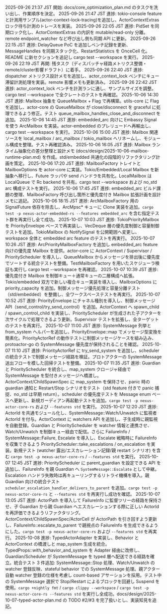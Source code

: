 2025-09-26 21:37 JST 開始: docs/core_optimization_plan.md のタスクを洗い出し、作業順序を決定。
2025-09-26 21:47 JST 進捗: tokio-console feature と計測用サンプル(actor-context-lock-tracing)を追加し、ActorContextExtras ロック待ち計測のトレースを実装。
2025-09-26 22:05 JST 進捗: PidSet を同期ロック化し、ActorContextExtras の内訳を mutable/read-only 分離。remote endpoint_watcher など呼び出し側も同期 API に更新。
2025-09-26 22:15 JST 進捗: DelayQueue PoC を追加しベンチ記録を更新、MessageHandles を同期スタック化、RestartStatistics を OnceCell 化。README に新セクションを追記し cargo test --workspace を実行。
2025-09-26 22:19 JST 再開: 残タスク（ディスパッチャ経路メトリクス整備・remote/cluster影響ドラフト）に着手。
2025-09-26 22:40 JST 進捗: dispatcher メトリクス設計メモを追加し、actor_context_lock ベンチにキュー滞留計測処理を実装。remote 影響メモも更新済み。
2025-09-26 22:42 JST 進捗: actor_context_lock ベンチを計測ランに通し、サンプルサイズを調整。cargo test --workspace で全クレートのテストを再確認。
2025-10-06 14:30 JST 進捗: Mailbox 抽象を QueueMailbox + Flag で再構築。utils-core に Flag を追加し、actor-core の QueueMailbox が close/disconnect を graceful に処理できるよう修正。テスト queue_mailbox_handles_close_and_disconnect を追加。
2025-10-06 14:45 JST 進捗: embedded_arc 向けに Embassy Signal を使う ArcMailbox を実装。actor-embedded のプレリュードへ再輸出し、cargo test --workspace を実行。
2025-10-06 15:00 JST 進捗: Mailbox 関連ソースを local_mailbox / arc_mailbox / tokio_mailbox へリネームし、モジュール構成を整理。テスト再確認済み。
2025-10-06 16:05 JST 進捗: Mailbox ランタイム抽象化の差分整理と設計メモ (docs/design/2025-10-06-mailbox-runtime-plan.md) を作成。std/embedded 共通化の段階的リファクタリング計画を策定。
2025-10-06 17:20 JST 進捗: MailboxFactory トレイトと MailboxOptions を actor-core に実装。Tokio/Embedded/Local Mailbox を新抽象へ移行し、Future ラッパや send ハンドラを共有化。LocalMailbox は LocalQueue で Rc backend を共有。cargo test --workspace および no_std arc 構成テストを実行。
2025-10-06 17:45 JST 進捗: embedded_arc ビルド課題の整理、MailboxFactory 呼び出し箇所と優先度付き Mailbox 拡張計画を設計メモに追記。
2025-10-06 18:15 JST 進捗: ArcMailboxFactory 用の SignalFuture 依存を除去し、ArcMpsc* キューに Clone 実装を追加。`cargo test -p nexus-actor-embedded-rs --features embedded_arc` を含む指定テスト群を再実行し全て成功。
2025-10-07 10:03 JST 進捗: TokioPriorityMailbox を PriorityEnvelope ベースで再実装し、VecDeque 層の優先度制御と容量制御テストを追加。TokioMailbox の NotifySignal を公開範囲へ変更し、workspace 全体と embedded arc feature のテストを再実行。
2025-10-07 10:26 JST 進捗: ArcPriorityMailboxFactory を追加し embedded_arc feature 向けの優先度 Mailbox を提供。actor-core に ActorContext / Supervisor / PriorityScheduler を導入し、QueueMailbox からメッセージを排出後に優先度でソートする統合テストを整備。TestMailboxFactory を用いたスケジューラ検証も実行し cargo test --workspace を再確認。
2025-10-07 10:39 JST 進捗: 優先度付き Mailbox を制御キュー＋通常キューの二層構成へ拡張。Tokio/embedded 双方で新しい複合キュー実装を導入し、MailboxOptions に priority_capacity を追加。制御メッセージ優先処理と容量分離テスト（std/embedded）を整備し、全ワークスペーステストを再実行。
2025-10-07 10:52 JST 進捗: PriorityEnvelope にチャネル種別を導入し、制御メッセージ API（send_control/try_send_control）を追加。ActorContext へ spawn_child / spawn_control_child を実装し、PriorityScheduler が生成された子アクターを次サイクルで処理できるよう更新。Supervisor テストを拡張し、全ターゲットのテストを再実行。
2025-10-07 11:00 JST 進捗: SystemMessage 列挙と from_system ヘルパーを追加し、PriorityEnvelope::map でメッセージ型変換を簡素化。PriorityActorRef の動作テストに制御メッセージケースを組み込み、protoactor-go の SystemMessage 優先度が保持されることを確認。
2025-10-07 11:10 JST 進捗: PriorityActorRef<SystemMessage> に try_send_system を追加し、scheduler の統合テストで制御メッセージ経路を検証。プロトアクターの SystemMessage 送出フローを模した回帰テストを整備。
2025-10-07 11:35 JST 進捗: Guardian と PriorityScheduler を統合し、map_system クロージャ経由で SystemMessage を型付きメッセージへ橋渡し。ActorContext/ChildSpawnSpec に map_system を保持させ、panic 時の guardian 通知と Restart/Stop シナリオをテスト（std feature 付きで panic 捕捉、no_std は早期 return）。scheduler の優先度テストを Message enum ベースへ更新し、新規ガーディアン再起動テストを追加。`cargo test -p nexus-actor-core-rs` および `--features std` を実行。
2025-10-07 12:20 JST 進捗: ActorId を共通モジュール化し、SystemMessage::Watch/Unwatch に監視者 ActorId を付与。ActorContext に watchers API を追加し、子生成時に親監視を自動登録。Guardian と PriorityScheduler を watcher 情報と連携させ、Watch/Unwatch を制御キュー経由で配信。さらに FailureInfo / SystemMessage::Failure, Escalate を導入し、Escalate 戦略時に FailureInfo を収集できるよう PriorityScheduler::take_escalations / on_escalation を実装。新規テスト (watcher 露出/エスカレーション記録/親 restart シナリオ) を含む `cargo test -p nexus-actor-core-rs` / `--features std` を実行。
2025-10-07 12:45 JST 進捗: PriorityScheduler に parent_guardian を設定できる API を追加し、FailureInfo を親 Guardian へ `SystemMessage::Escalate` として中継。Escalation ハンドラ失敗時は再キューリングするリトライ機構を導入。親 Guardian 向けの統合テスト `scheduler_escalation_handler_delivers_to_parent` を追加。`cargo test -p nexus-actor-core-rs` と `--features std` を再実行し成功を確認。
2025-10-07 13:05 JST 進捗: ActorPath を導入して FailureInfo に監督ツリーの経路を保持させ、子 Guardian から親 Guardian へエスカレーションする際に正しい ActorId を再評価できるようリファクタリング。ActorContext/ChildSpawnSpec/ActorCell が ActorPath を引き回すよう更新し、FailureInfo::escalate_to_parent で親視点の FailureInfo を生成できるようにした。`cargo test -p nexus-actor-core-rs` および `--features std` を再実行。
2025-10-08 進捗: TypedActorAdapter を実装し、Behavior と ActorContext の橋渡しと map_system 生成を統合。TypedProps::with_behavior_and_system を Adapter 経由に改修し、Guardian/Scheduler が SystemMessage を typed 層へ配送できる経路を確立。統合テスト 3 件追加: SystemMessage::Stop 処理、Watch/Unwatch の watcher 登録反映、stateful behavior での SystemMessage 処理。親アクター自動 watcher 登録の仕様を考慮し count-based アサーションを採用。テスト中の SystemMessage 選択で Stop/Restart によるブロックを回避し Suspend を使用。`cargo +nightly fmt` / `cargo clippy --workspace` / `cargo test -p nexus-actor-core-rs --features std` を実行し全成功。docs/design/2025-10-07-typed-actor-plan.md の TODO #2/#3 を完了扱いとし、実装知見を追記。
